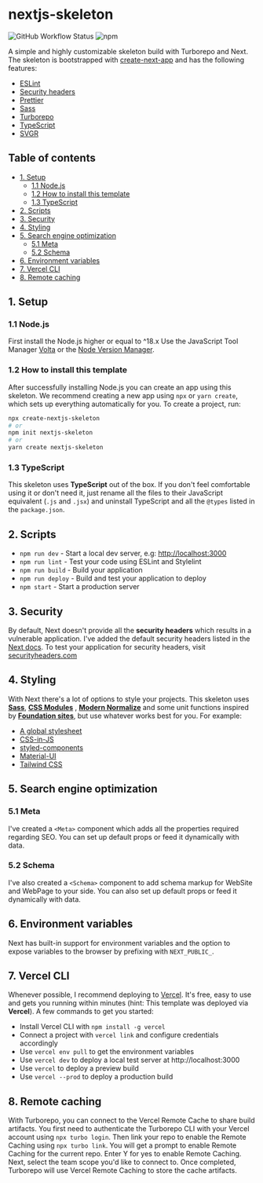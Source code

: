 # nextjs-skeleton

![GitHub Workflow Status](https://img.shields.io/github/actions/workflow/status/josbroers/nextjs-skeleton/release-package.yml) ![npm](https://img.shields.io/npm/v/create-nextjs-skeleton)

A simple and highly customizable skeleton build with Turborepo and Next. The skeleton is bootstrapped
with [create-next-app](https://nextjs.org/docs/api-reference/create-next-app) and has the following features:

- [ESLint](https://eslint.org/)
- [Security headers](https://nextjs.org/docs/advanced-features/security-headers)
- [Prettier](https://prettier.io/)
- [Sass](https://sass-lang.com/)
- [Turborepo](https://turbo.build/repo)
- [TypeScript](https://www.typescriptlang.org/)
- [SVGR](https://react-svgr.com/)

## Table of contents

- [1. Setup](#1-setup)
	- [1.1 Node.js](#11-nodejs)
	- [1.2 How to install this template](#12-how-to-install-this-template)
	- [1.3 TypeScript](#13-typescript)
- [2. Scripts](#2-scripts)
- [3. Security](#3-security)
- [4. Styling](#4-styling)
- [5. Search engine optimization](#5-search-engine-optimization)
	- [5.1 Meta](#51-meta)
	- [5.2 Schema](#52-schema)
- [6. Environment variables](#6-environment-variables)
- [7. Vercel CLI](#7-vercel-cli)
- [8. Remote caching](#8-remote-caching)

## 1. Setup

### 1.1 Node.js

First install the Node.js higher or equal to ^18.x Use the JavaScript Tool Manager [Volta](https://volta.sh/) or
the [Node Version Manager](https://github.com/nvm-sh/nvm).

### 1.2 How to install this template

After successfully installing Node.js you can create an app using this skeleton. We recommend creating a new app
using `npx` or `yarn create`, which sets up everything automatically for you. To create a project, run:

```bash
npx create-nextjs-skeleton
# or
npm init nextjs-skeleton
# or
yarn create nextjs-skeleton
```

### 1.3 TypeScript

This skeleton uses **TypeScript** out of the box. If you don't feel comfortable using it or don't need it, just rename
all the files to their JavaScript equivalent (`.js` and `.jsx`) and uninstall TypeScript and all the `@types` listed in
the `package.json`.

## 2. Scripts

- `npm run dev` - Start a local dev server, e.g: [http://localhost:3000](http://localhost:3000)
- `npm run lint` - Test your code using ESLint and Stylelint
- `npm run build` - Build your application
- `npm run deploy` - Build and test your application to deploy
- `npm start` - Start a production server

## 3. Security

By default, Next doesn't provide all the **security headers** which results in a vulnerable application. I've added the
default security headers listed in the [Next docs](https://nextjs.org/docs/advanced-features/security-headers). To test
your application for security headers, visit [securityheaders.com](https://securityheaders.com/)

## 4. Styling

With Next there's a lot of options to style your projects. This skeleton uses **[Sass](https://sass-lang.com/)**,
**[CSS Modules](https://github.com/css-modules/css-modules)**
, **[Modern Normalize](https://www.npmjs.com/package/modern-normalize/)** and
some unit functions inspired by **[Foundation sites](https://get.foundation/sites/docs/sass-functions.html)**, but use
whatever works best for you. For example:

- [A global stylesheet](https://nextjs.org/docs/basic-features/built-in-css-support#adding-a-global-stylesheet)
- [CSS-in-JS](https://nextjs.org/docs/basic-features/built-in-css-support#css-in-js)
- [styled-components](https://styled-components.com/)
- [Material-UI](https://mui.com/)
- [Tailwind CSS](https://tailwindcss.com/)

## 5. Search engine optimization

### 5.1 Meta

I've created a `<Meta>` component which adds all the properties required regarding SEO. You can set up default props or
feed it dynamically with data.

### 5.2 Schema

I've also created a `<Schema>` component to add schema markup for WebSite and WebPage to your side. You can also set up
default props or feed it dynamically with data.

## 6. Environment variables

Next has built-in support for environment variables and the option to expose variables to the browser by prefixing
with `NEXT_PUBLIC_`.

## 7. Vercel CLI

Whenever possible, I recommend deploying to [Vercel](https://vercel.com/). It's free, easy to use and gets you running
within minutes (hint: This template was deployed via **Vercel**). A few commands to get you started:

- Install Vercel CLI with `npm install -g vercel`
- Connect a project with `vercel link` and configure credentials accordingly
- Use `vercel env pull` to get the environment variables
- Use `vercel dev` to deploy a local test server at http://localhost:3000
- Use `vercel` to deploy a preview build
- Use `vercel --prod` to deploy a production build

## 8. Remote caching

With Turborepo, you can connect to the Vercel Remote Cache to share build artifacts. You first need to authenticate the
Turborepo CLI with your Vercel account using `npx turbo login`. Then link your repo to enable the Remote Caching
using `npx turbo link`.
You will get a prompt to enable Remote Caching for the current repo. Enter Y for yes to enable Remote Caching. Next,
select the team scope you'd like to connect to. Once completed, Turborepo will use Vercel Remote Caching to store the
cache artifacts.
